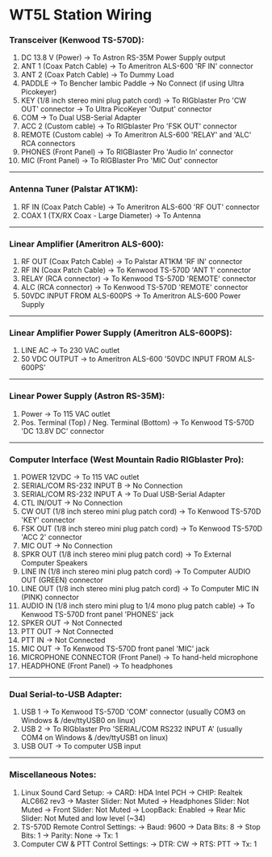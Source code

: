 # WT5L Station Wiring


### Transceiver (Kenwood TS-570D):
1. DC 13.8 V (Power) -> To Astron RS-35M Power Supply output
2. ANT 1 (Coax Patch Cable) -> To Ameritron ALS-600 'RF IN' connector
3. ANT 2 (Coax Patch Cable) -> To Dummy Load
4. PADDLE -> To Bencher Iambic Paddle
          -> No Connect (if using Ultra Picokeyer)
5. KEY (1/8 inch stereo mini plug patch cord) -> To RIGblaster Pro 'CW OUT' connector
                                              -> To Ultra PicoKeyer 'Output' connector
6. COM -> To Dual USB-Serial Adapter
7. ACC 2 (Custom cable) -> To RIGblaster Pro 'FSK OUT' connector
8. REMOTE (Custom cable) -> To Ameritron ALS-600 'RELAY' and 'ALC' RCA connectors
9. PHONES (Front Panel) -> To RIGBlaster Pro 'Audio In' connector
10. MIC (Front Panel) -> To RIGBlaster Pro 'MIC Out' connector

***

### Antenna Tuner (Palstar AT1KM):
1. RF IN (Coax Patch Cable) -> To Ameritron ALS-600 'RF OUT' connector
2. COAX 1 (TX/RX Coax - Large Diameter) -> To Antenna

***

### Linear Amplifier (Ameritron ALS-600):
1. RF OUT (Coax Patch Cable) -> To Palstar AT1KM 'RF IN' connector
2. RF IN (Coax Patch Cable) -> To Kenwood TS-570D 'ANT 1' connector 
3. RELAY (RCA connector) -> To Kenwood TS-570D 'REMOTE' connector
4. ALC (RCA connector) -> To Kenwood TS-570D 'REMOTE' connector
5. 50VDC INPUT FROM ALS-600PS -> To Ameritron ALS-600 Power Supply

***

### Linear Amplifier Power Supply (Ameritron ALS-600PS):
1. LINE AC -> To 230 VAC outlet
2. 50 VDC OUTPUT -> to Ameritron ALS-600 '50VDC INPUT FROM ALS-600PS'

***

### Linear Power Supply (Astron RS-35M):
1. Power -> To 115 VAC outlet
2. Pos. Terminal (Top) / Neg. Terminal (Bottom) -> To Kenwood TS-570D 'DC 13.8V DC' connector

***

### Computer Interface (West Mountain Radio RIGblaster Pro):
1. POWER 12VDC -> To 115 VAC outlet
2. SERIAL/COM RS-232 INPUT B -> No Connection
3. SERIAL/COM RS-232 INPUT A -> To Dual USB-Serial Adapter
4. CTL IN/OUT -> No Connection
5. CW OUT (1/8 inch stereo mini plug patch cord) -> To Kenwood TS-570D 'KEY' connector
6. FSK OUT (1/8 inch stereo mini plug patch cord) -> To Kenwood TS-570D 'ACC 2' connector 
7. MIC OUT -> No Connection
8. SPKR OUT (1/8 inch stereo mini plug patch cord) -> To External Computer Speakers
9. LINE IN (1/8 inch stereo mini plug patch cord) -> To Computer AUDIO OUT (GREEN) connector
10. LINE OUT (1/8 inch stereo mini plug patch cord) -> To Computer MIC IN (PINK) connector
11. AUDIO IN (1/8 inch stero mini plug to 1/4 mono plug patch cable) -> To Kenwood TS-570D front panel 'PHONES' jack
12. SPKER OUT -> Not Connected
13. PTT OUT -> Not Connected
14. PTT IN -> Not Connected
15. MIC OUT -> To Kenwood TS-570D front panel 'MIC' jack
16. MICROPHONE CONNECTOR (Front Panel) -> To hand-held microphone
17. HEADPHONE (Front Panel) -> To headphones

***

### Dual Serial-to-USB Adapter:
1. USB 1 -> To Kenwood TS-570D 'COM' connector
            (usually COM3 on Windows & /dev/ttyUSB0 on linux)
2. USB 2 -> To RIGblaster Pro 'SERIAL/COM RS232 INPUT A'
            (usually COM4 on Windows & /dev/ttyUSB1 on linux)
3. USB OUT -> To computer USB input

***

### Miscellaneous Notes:
1. Linux Sound Card Setup:
    -> CARD: HDA Intel PCH
    -> CHIP: Realtek ALC662 rev3
    -> Master Slider: Not Muted
    -> Headphones Slider: Not Muted
    -> Front Slider: Not Muted
    -> LoopBack: Enabled
    -> Rear Mic Slider: Not Muted and low level (~34)
2. TS-570D Remote Control Settings:
    -> Baud: 9600
    -> Data Bits: 8
    -> Stop Bits: 1
    -> Parity: None
    -> Tx: 1
3. Computer CW & PTT Control Settings:
    -> DTR: CW
    -> RTS: PTT
    -> Tx: 1

